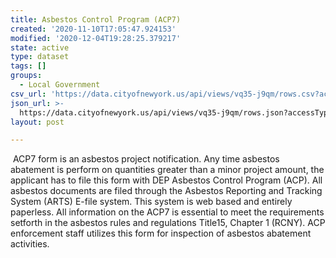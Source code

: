 ```yaml
---
title: Asbestos Control Program (ACP7)
created: '2020-11-10T17:05:47.924153'
modified: '2020-12-04T19:28:25.379217'
state: active
type: dataset
tags: []
groups:
  - Local Government
csv_url: 'https://data.cityofnewyork.us/api/views/vq35-j9qm/rows.csv?accessType=DOWNLOAD'
json_url: >-
  https://data.cityofnewyork.us/api/views/vq35-j9qm/rows.json?accessType=DOWNLOAD
layout: post

---
```

 ACP7 form is an asbestos project notification. Any time asbestos abatement is perform on quantities greater than a minor project amount, the applicant has to file this form with DEP Asbestos Control Program (ACP). All asbestos documents are filed through the Asbestos Reporting and Tracking System (ARTS) E-file system. This system is web based and entirely paperless. All information on the ACP7 is essential to meet the requirements setforth in the asbestos rules and regulations Title15, Chapter 1 (RCNY). ACP enforcement staff utilizes this form for inspection of asbestos abatement activities.
